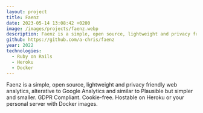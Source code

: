 ```yaml
---
layout: project
title: Faenz
date: 2023-05-14 13:08:42 +0200
image: /images/projects/faenz.webp
description: Faenz is a simple, open source, lightweight and privacy friendly web analytics, similar to Plausible but simpler and smaller.
github: https://github.com/a-chris/faenz
year: 2022
technologies:
  - Ruby on Rails
  - Heroku
  - Docker
---
```


Faenz is a simple, open source, lightweight and privacy friendly web analytics, alterative to Google Analytics and similar to Plausible but simpler and smaller. GDPR Compliant. Cookie-free. Hostable on Heroku or your personal server with Docker images.

